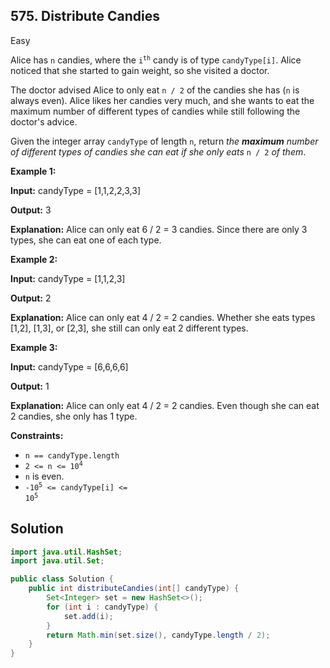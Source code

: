 ## 575\. Distribute Candies

Easy

Alice has `n` candies, where the <code>i<sup>th</sup></code> candy is of type `candyType[i]`. Alice noticed that she started to gain weight, so she visited a doctor.

The doctor advised Alice to only eat `n / 2` of the candies she has (`n` is always even). Alice likes her candies very much, and she wants to eat the maximum number of different types of candies while still following the doctor's advice.

Given the integer array `candyType` of length `n`, return _the **maximum** number of different types of candies she can eat if she only eats_ `n / 2` _of them_.

**Example 1:**

**Input:** candyType = [1,1,2,2,3,3]

**Output:** 3

**Explanation:** Alice can only eat 6 / 2 = 3 candies. Since there are only 3 types, she can eat one of each type.

**Example 2:**

**Input:** candyType = [1,1,2,3]

**Output:** 2

**Explanation:** Alice can only eat 4 / 2 = 2 candies. Whether she eats types [1,2], [1,3], or [2,3], she still can only eat 2 different types.

**Example 3:**

**Input:** candyType = [6,6,6,6]

**Output:** 1

**Explanation:** Alice can only eat 4 / 2 = 2 candies. Even though she can eat 2 candies, she only has 1 type.

**Constraints:**

*   `n == candyType.length`
*   <code>2 <= n <= 10<sup>4</sup></code>
*   `n` is even.
*   <code>-10<sup>5</sup> <= candyType[i] <= 10<sup>5</sup></code>

## Solution

```java
import java.util.HashSet;
import java.util.Set;

public class Solution {
    public int distributeCandies(int[] candyType) {
        Set<Integer> set = new HashSet<>();
        for (int i : candyType) {
            set.add(i);
        }
        return Math.min(set.size(), candyType.length / 2);
    }
}
```